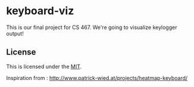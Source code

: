 keyboard-viz
============

This is our final project for CS 467. We're going to visualize keylogger output!

## License
This is licensed under the [MIT](http://www.opensource.org/licenses/mit-license.php "").

Inspiration from : http://www.patrick-wied.at/projects/heatmap-keyboard/
 